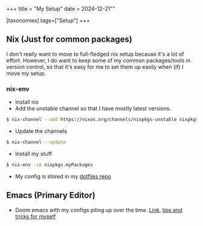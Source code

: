 +++
title = "My Setup"
date = 2024-12-21""

[taxonomies]
tags=["Setup"]
+++


## Nix (Just for common packages)

I don't really want to move to full-fledged nix setup because it's a lot of
effort. However, I do want to keep some of my common packages/tools in version
control, so that it's easy for me to set them up easily when (if) I move my
setup.

### nix-env

- Install nix
- Add the unstable channel so that I have mostly latest versions.
```sh
$ nix-channel --add https://nixos.org/channels/nixpkgs-unstable nixpkgs
```

- Update the channels
```sh
$ nix-channel --update
```

- Install my stuff 

```sh
$ nix-env -iA nixpkgs.myPackages
```

- My config is stored in my [dotfiles repo](https://github.com/dipeshkaphle/dotfiles/tree/master/nixpkgs)


## Emacs (Primary Editor)

- Doom emacs with my configs piling up over the time. [Link](https://github.com/dipeshkaphle/dotfiles/tree/master/.doom.d), [tips and tricks for myself](https://dipeshkaphle.github.io/posts/helpful-emacs-shortcuts/)

